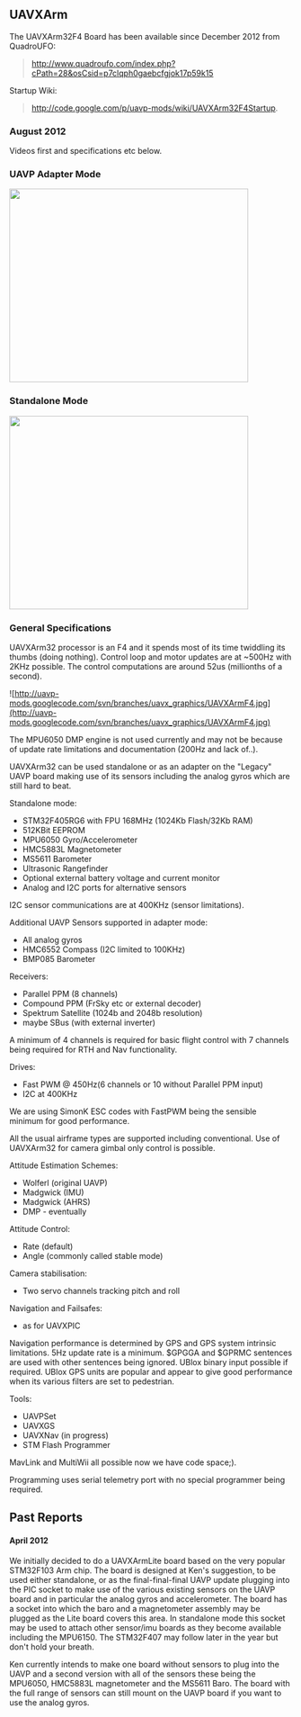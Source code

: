 ## UAVXArm ##

The UAVXArm32F4 Board has been available since December 2012 from QuadroUFO:

> http://www.quadroufo.com/index.php?cPath=28&osCsid=p7clqph0gaebcfgjok17p59k15

Startup Wiki:

> http://code.google.com/p/uavp-mods/wiki/UAVXArm32F4Startup.

### August 2012 ###

Videos first and specifications etc below.

### UAVP Adapter Mode ###

<a href='http://www.youtube.com/watch?feature=player_embedded&v=gFUiPCce--4' target='_blank'><img src='http://img.youtube.com/vi/gFUiPCce--4/0.jpg' width='425' height=344 /></a>

### Standalone Mode ###

<a href='http://www.youtube.com/watch?feature=player_embedded&v=fUZlUUwVRLw' target='_blank'><img src='http://img.youtube.com/vi/fUZlUUwVRLw/0.jpg' width='425' height=344 /></a>

### General Specifications ###

UAVXArm32 processor is an F4 and it spends most of its time twiddling its thumbs (doing nothing). Control loop and motor updates are at ~500Hz with 2KHz possible. The control computations are around 52us (millionths of a second).

![http://uavp-mods.googlecode.com/svn/branches/uavx_graphics/UAVXArmF4.jpg](http://uavp-mods.googlecode.com/svn/branches/uavx_graphics/UAVXArmF4.jpg)

The MPU6050 DMP engine is not used currently and may not be because of update rate limitations and documentation (200Hz and lack of..).

UAVXArm32 can be used standalone or as an adapter on the "Legacy" UAVP board making use of its sensors including the analog gyros which are still hard to beat.

Standalone mode:

  * STM32F405RG6 with FPU 168MHz (1024Kb Flash/32Kb RAM)
  * 512KBit EEPROM
  * MPU6050 Gyro/Accelerometer
  * HMC5883L Magnetometer
  * MS5611 Barometer
  * Ultrasonic Rangefinder
  * Optional external battery voltage and current monitor
  * Analog and I2C ports for alternative sensors

I2C sensor communications are at 400KHz (sensor limitations).

Additional UAVP Sensors supported in adapter mode:

  * All analog gyros
  * HMC6552 Compass (I2C limited to 100KHz)
  * BMP085 Barometer

Receivers:

  * Parallel PPM (8 channels)
  * Compound PPM (FrSky etc or external decoder)
  * Spektrum Satellite (1024b and 2048b resolution)
  * maybe SBus (with external inverter)

A minimum of 4 channels is required for basic flight control with 7 channels being required for RTH and Nav functionality.

Drives:

  * Fast PWM @ 450Hz(6 channels or 10 without Parallel PPM input)
  * I2C at 400KHz

We are using SimonK ESC codes with FastPWM being the sensible minimum for good performance.

All the usual airframe types are supported including conventional. Use of UAVXArm32 for camera gimbal only control is possible.

Attitude Estimation Schemes:

  * Wolferl (original UAVP)
  * Madgwick (IMU)
  * Madgwick (AHRS)
  * DMP - eventually

Attitude Control:

  * Rate (default)
  * Angle (commonly called stable mode)

Camera stabilisation:

  * Two servo channels tracking pitch and roll

Navigation and Failsafes:

  * as for UAVXPIC

Navigation performance is determined by GPS and GPS system intrinsic limitations. 5Hz update rate is a minimum. $GPGGA and $GPRMC sentences are used with other sentences being ignored. UBlox binary input possible if required. UBlox GPS units are popular and appear to give good performance when its various filters are set to pedestrian.

Tools:

  * UAVPSet
  * UAVXGS
  * UAVXNav (in progress)
  * STM Flash Programmer

MavLink and MultiWii all possible now we have code space;).

Programming uses serial telemetry port with no special programmer being required.


## Past Reports ##

#### April 2012 ####

We initially decided to do a UAVXArmLite board based on the very popular STM32F103 Arm chip. The board is designed at Ken's suggestion, to be used either standalone, or as the final-final-final UAVP update plugging into the PIC socket to make use of the various existing sensors on the UAVP board and in particular the analog gyros and accelerometer. The board has a socket into which the baro and a magnetometer assembly may be plugged as the Lite board covers this area. In standalone mode this socket may be used to attach other sensor/imu boards as they become available including the MPU6150. The STM32F407 may follow later in the year but don't hold your breath.

Ken currently intends to make one board without sensors to plug into the UAVP and a second version with all of the sensors these being the MPU6050, HMC5883L magnetometer and the MS5611 Baro. The board with the full range of sensors can still mount on the UAVP board if you want to use the analog gyros.